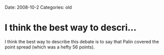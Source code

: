 Date: 2008-10-2
Categories: old

# I think the best way to descri...

I think the best way to describe this debate is to say that Palin covered the point spread (which was a hefty 56 points).
